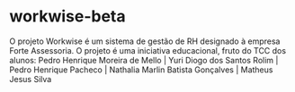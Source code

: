 # workwise-beta
O projeto Workwise é um sistema de gestão de RH designado à empresa Forte Assessoria. O projeto é uma iniciativa educacional, fruto do TCC dos alunos: Pedro Henrique Moreira de Mello | Yuri Diogo dos Santos Rolim | Pedro Henrique Pacheco | Nathalia Marlin Batista Gonçalves | Matheus Jesus Silva

